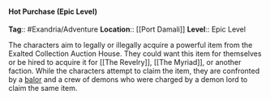#### Hot Purchase (Epic Level)
**Tag**:: #Exandria/Adventure
**Location**:: [[Port Damali]]
**Level**:: Epic Level

 The characters aim to legally or illegally acquire a powerful item from the Exalted Collection Auction House. They could want this item for themselves or be hired to acquire it for [[The Revelry]], [[The Myriad]], or another faction. While the characters attempt to claim the item, they are confronted by a [balor](https://www.dndbeyond.com/monsters/balor) and a crew of demons who were charged by a demon lord to claim the same item.
